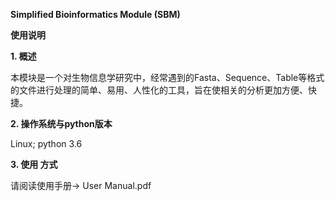 **Simplified Bioinformatics Module (SBM)**

**使用说明**

**1. 概述**

本模块是一个对生物信息学研究中，经常遇到的Fasta、Sequence、Table等格式的文件进行处理的简单、易用、人性化的工具，旨在使相关的分析更加方便、快捷。

**2. 操作系统与python版本**

Linux; python 3.6

**3. 使用 方式**

请阅读使用手册-> User Manual.pdf

